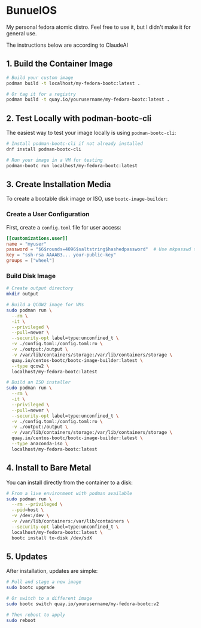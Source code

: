 # BunuelOS

My personal fedora atomic distro. Feel free to use it, but I didn't make it for general use.

The instructions below are according to ClaudeAI

## 1. Build the Container Image

```bash
# Build your custom image
podman build -t localhost/my-fedora-bootc:latest .

# Or tag it for a registry
podman build -t quay.io/yourusername/my-fedora-bootc:latest .
```

## 2. Test Locally with podman-bootc-cli

The easiest way to test your image locally is using `podman-bootc-cli`:

```bash
# Install podman-bootc-cli if not already installed
dnf install podman-bootc-cli

# Run your image in a VM for testing
podman-bootc run localhost/my-fedora-bootc:latest
```

## 3. Create Installation Media

To create a bootable disk image or ISO, use `bootc-image-builder`:

### Create a User Configuration

First, create a `config.toml` file for user access:

```toml
[[customizations.user]]
name = "myuser"
password = "$6$rounds=4096$saltstring$hashedpassword"  # Use mkpasswd to generate
key = "ssh-rsa AAAAB3... your-public-key"
groups = ["wheel"]
```

### Build Disk Image

```bash
# Create output directory
mkdir output

# Build a QCOW2 image for VMs
sudo podman run \
  --rm \
  -it \
  --privileged \
  --pull=newer \
  --security-opt label=type:unconfined_t \
  -v ./config.toml:/config.toml:ro \
  -v ./output:/output \
  -v /var/lib/containers/storage:/var/lib/containers/storage \
  quay.io/centos-bootc/bootc-image-builder:latest \
  --type qcow2 \
  localhost/my-fedora-bootc:latest

# Build an ISO installer
sudo podman run \
  --rm \
  -it \
  --privileged \
  --pull=newer \
  --security-opt label=type:unconfined_t \
  -v ./config.toml:/config.toml:ro \
  -v ./output:/output \
  -v /var/lib/containers/storage:/var/lib/containers/storage \
  quay.io/centos-bootc/bootc-image-builder:latest \
  --type anaconda-iso \
  localhost/my-fedora-bootc:latest
```

## 4. Install to Bare Metal

You can install directly from the container to a disk:

```bash
# From a live environment with podman available
sudo podman run \
  --rm --privileged \
  --pid=host \
  -v /dev:/dev \
  -v /var/lib/containers:/var/lib/containers \
  --security-opt label=type:unconfined_t \
  localhost/my-fedora-bootc:latest \
  bootc install to-disk /dev/sdX
```

## 5. Updates

After installation, updates are simple:

```bash
# Pull and stage a new image
sudo bootc upgrade

# Or switch to a different image
sudo bootc switch quay.io/yourusername/my-fedora-bootc:v2

# Then reboot to apply
sudo reboot
```
